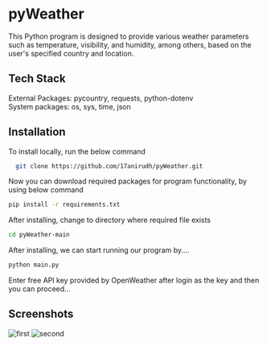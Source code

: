 
# pyWeather

This Python program is designed to provide various weather parameters such as temperature, visibility, and humidity, among others, based on the user's specified country and location.

## Tech Stack

External Packages: pycountry, requests, python-dotenv  
System packages: os, sys, time, json


## Installation

To install locally, run the below command

```bash
  git clone https://github.com/17anirudh/pyWeather.git
```
Now you can download required packages for program functionality, by using below command
```bash
pip install -r requirements.txt
```
After installing, change to directory where required file exists
```bash
cd pyWeather-main
```
After installing, we can start running our program by....
```bash
python main.py
```
Enter free API key provided by OpenWeather after login as the key and then you can proceed...

## Screenshots
![first](https://github.com/user-attachments/assets/634bd326-8c93-463e-8286-83ad2d127f65)
![second](https://github.com/user-attachments/assets/574ebcce-d60d-46eb-9355-ce032a67a959)


